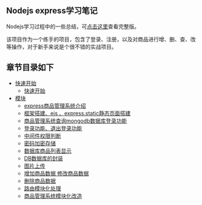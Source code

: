 ## Nodejs express学习笔记

Nodejs学习过程中的一些总结，可[点击这里](https://github.com/minjihao/cms)查看完整版。

该项目作为一个练手的项目，包含了登录、注册，以及对商品进行增、删、查、改等操作，对于新手来说是个很不错的实战项目。

## 章节目录如下
* [快速开始](README.md)
  * [快速开始](模块/quick_start.md)
* [模块](README.md)
  * [express商品管理系统介绍](模块/introduce.md)
  * [框架搭建、ejs 、express.static静态页面搭建](框架搭建.md)
  * [商品管理系统查询mongodb数据库登录功能](查询mongodb数据库登录功能.md)
  * [登录功能、退出登录功能](登录功能.md)
  * [中间件权限判断](中间件权限判断.md)
  * [密码加密存储](密码加密存储.md)
  * [数据库商品列表显示](数据库商品列表显示.md)
  * [DB数据库的封装](DB数据库的封装.md)
  * [图片上传](图片上传.md)
  * [增加商品数据 修改商品数据](新增修改商品.md)
  * [删除商品数据](删除商品.md)
  * [路由模块化处理](路由模块化.md)
  * [商品管理系统模块化改造](商品管理系统模块化改造.md)
